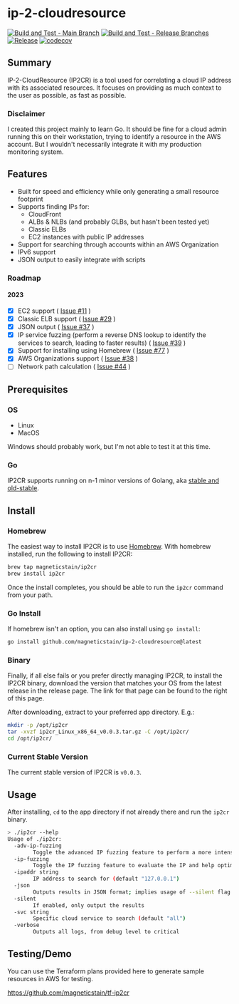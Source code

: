 # ip-2-cloudresource

[![Build and Test - Main Branch](https://github.com/magneticstain/ip-2-cloudresource/actions/workflows/build_main.yml/badge.svg)](https://github.com/magneticstain/ip-2-cloudresource/actions/workflows/build_main.yml)
[![Build and Test - Release Branches](https://github.com/magneticstain/ip-2-cloudresource/actions/workflows/build_release.yml/badge.svg)](https://github.com/magneticstain/ip-2-cloudresource/actions/workflows/build_release.yml)
[![Release](https://github.com/magneticstain/ip-2-cloudresource/actions/workflows/release.yml/badge.svg)](https://github.com/magneticstain/ip-2-cloudresource/actions/workflows/release.yml)
[![codecov](https://codecov.io/gh/magneticstain/ip-2-cloudresource/branch/main/graph/badge.svg?token=YI5A0BA12D)](https://codecov.io/gh/magneticstain/ip-2-cloudresource)

## Summary

IP-2-CloudResource (IP2CR) is a tool used for correlating a cloud IP address with its associated resources. It focuses on providing as much context to the user as possible, as fast as possible.

### Disclaimer

I created this project mainly to learn Go. It should be fine for a cloud admin running this on their workstation, trying to identify a resource in the AWS account. But I wouldn't necessarily integrate it with my production monitoring system.

## Features

- Built for speed and efficiency while only generating a small resource footprint
- Supports finding IPs for:
  - CloudFront
  - ALBs & NLBs (and probably GLBs, but hasn't been tested yet)
  - Classic ELBs
  - EC2 instances with public IP addresses
- Support for searching through accounts within an AWS Organization
- IPv6 support
- JSON output to easily integrate with scripts

### Roadmap

#### 2023

- [X] EC2 support ( [Issue #11](https://github.com/magneticstain/ip-2-cloudresource/issues/11) )
- [X] Classic ELB support ( [Issue #29](https://github.com/magneticstain/ip-2-cloudresource/issues/29) )
- [X] JSON output ( [Issue #37](https://github.com/magneticstain/ip-2-cloudresource/issues/37) )
- [X] IP service fuzzing (perform a reverse DNS lookup to identify the services to search, leading to faster results)  ( [Issue #39](https://github.com/magneticstain/ip-2-cloudresource/issues/39) )
- [X] Support for installing using Homebrew ( [Issue #77](https://github.com/magneticstain/ip-2-cloudresource/issues/77) )
- [X] AWS Organizations support ( [Issue #38](https://github.com/magneticstain/ip-2-cloudresource/issues/38) )
- [ ] Network path calculation ( [Issue #44](https://github.com/magneticstain/ip-2-cloudresource/issues/44) )

## Prerequisites

### OS

- Linux
- MacOS

Windows should probably work, but I'm not able to test it at this time.

### Go

IP2CR supports running on n-1 minor versions of Golang, aka [stable and old-stable](https://go.dev/dl/#stable).

## Install

### Homebrew

The easiest way to install IP2CR is to use [Homebrew](https://brew.sh). With homebrew installed, run the following to install IP2CR:

```bash
brew tap magneticstain/ip2cr
brew install ip2cr
```

Once the install completes, you should be able to run the `ip2cr` command from your path.

### Go Install

If homebrew isn't an option, you can also install using `go install`:

```bash
go install github.com/magneticstain/ip-2-cloudresource@latest
```

### Binary

Finally, if all else fails or you prefer directly managing IP2CR, to install the IP2CR binary, download the version that matches your OS from the latest release in the release page. The link for that page can be found to the right of this page.

After downloading, extract to your preferred app directory. E.g.:

```bash
mkdir -p /opt/ip2cr
tar -xvzf ip2cr_Linux_x86_64_v0.0.3.tar.gz -C /opt/ip2cr/
cd /opt/ip2cr/
```

### Current Stable Version

The current stable version of IP2CR is `v0.0.3`.

## Usage

After installing, `cd` to the app directory if not already there and run the `ip2cr` binary.

```bash
> ./ip2cr --help
Usage of ./ip2cr:
  -adv-ip-fuzzing
    	Toggle the advanced IP fuzzing feature to perform a more intensive heuristics evaluation to fuzz the service (not recommended for IPv6 addresses) (default true)
  -ip-fuzzing
    	Toggle the IP fuzzing feature to evaluate the IP and help optimize search (not recommended for small accounts) (default true)
  -ipaddr string
    	IP address to search for (default "127.0.0.1")
  -json
    	Outputs results in JSON format; implies usage of --silent flag
  -silent
    	If enabled, only output the results
  -svc string
    	Specific cloud service to search (default "all")
  -verbose
    	Outputs all logs, from debug level to critical
```

## Testing/Demo

You can use the Terraform plans provided here to generate sample resources in AWS for testing.

<https://github.com/magneticstain/tf-ip2cr>
